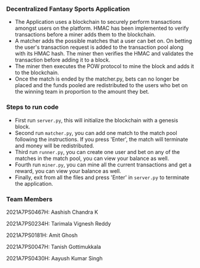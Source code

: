 ### Decentralized Fantasy Sports Application
- The Application uses a blockchain to securely perform transactions amongst users on the platform. HMAC has been implemented to verify transactions before a miner adds them to the blockchain.
- A matcher adds the possible matches that a user can bet on. On betting the user's transaction request is added to the transaction pool along with its HMAC hash. The miner then verifies the HMAC and validates the transaction before adding it to a block.
- The miner then executes the POW protocol to mine the block and adds it to the blockchain.
- Once the match is ended by the matcher.py, bets can no longer be placed and the funds pooled are redistributed to the users who bet on the winning team in proportion to the amount they bet.

### Steps to run code
- First run `server.py`, this will initialize the blockchain with a genesis block.
- Second run `matcher.py`, you can add one match to the match pool following the instructions. If you press 'Enter', the match will terminate and money will be redistributed.
- Third run `runner.py`, you can create one user and bet on any of the matches in the match pool, you can view your balance as well.
- Fourth run `miner.py`, you can mine all the current transactions and get a reward, you can view your balance as well.
- Finally, exit from all the files and press 'Enter' in `server.py` to terminate the application.

### Team Members
2021A7PS0467H: Aashish Chandra K 

2021A7PS0234H: Tarimala Vignesh Reddy

2021A7PS0181H: Amit Ghosh

2021A7PS0047H: Tanish Gottimukkala

2021A7PS0430H: Aayush Kumar Singh
